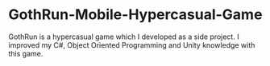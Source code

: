 # GothRun-Mobile-Hypercasual-Game
GothRun is a hypercasual game which I developed as a side project. I improved my C#, Object Oriented Programming and Unity knowledge with this game.
